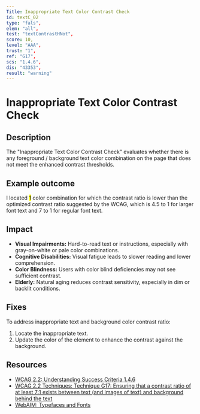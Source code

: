 ```yaml
---
Title: Inappropriate Text Color Contrast Check
id: textC_02
type: "fals",
elem: "all",
test: "textContrastHNot",
score: 10,
level: "AAA",
trust: "1",
ref: "G17",
scs: "1.4.6",
dis: "43353",
result: "warning"
---
```


# Inappropriate Text Color Contrast Check

## Description

The "Inappropriate Text Color Contrast Check" evaluates whether there is any foreground / background text color combination on the page that does not meet the enhanced contrast thresholds.

## Example outcome

I located <mark>1</mark> color combination for which the contrast ratio is lower than the optimized contrast ratio suggested by the WCAG, which is 4.5 to 1 for larger font text and 7 to 1 for regular font text.

## Impact

- **Visual Impairments:** Hard-to-read text or instructions, especially with gray-on-white or pale color combinations.
- **Cognitive Disabilities:** Visual fatigue leads to slower reading and lower comprehension.
- **Color Blindness:** Users with color blind deficiencies may not see sufficient contrast.
- **Elderly:** Natural aging reduces contrast sensitivity, especially in dim or backlit conditions.

## Fixes

To address inappropriate text and background color contrast ratio:

1. Locate the inappropriate text.
2. Update the color of the element to enhance the contrast against the background.

## Resources

- [WCAG 2.2: Understanding Success Criteria 1.4.6](https://www.w3.org/WAI/WCAG22/Understanding/contrast-enhanced)
- [WCAG 2.2 Techniques: Technique G17: Ensuring that a contrast ratio of at least 7:1 exists between text (and images of text) and background behind the text](https://www.w3.org/WAI/WCAG22/Techniques/general/G17)
- [WebAIM: Typefaces and Fonts](https://webaim.org/techniques/fonts/)

